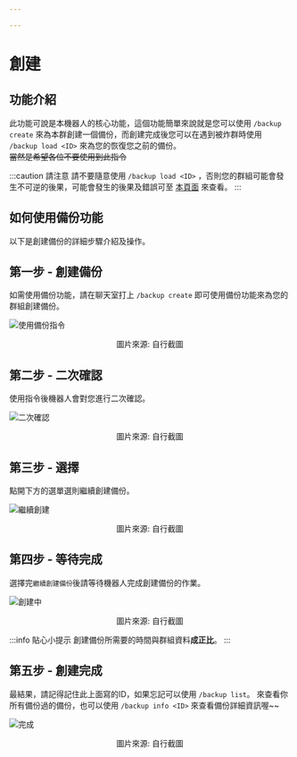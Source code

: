 ```yaml
---

---
```


# 創建

## 功能介紹

此功能可說是本機器人的核心功能，這個功能簡單來說就是您可以使用 `/backup create` 來為本群創建一個備份，而創建完成後您可以在遇到被炸群時使用 `/backup load <ID>` 來為您的恢復您之前的備份。  
~~當然是希望各位不要使用到此指令~~

:::caution 請注意
請不要隨意使用 `/backup load <ID>` ，否則您的群組可能會發生不可逆的後果，可能會發生的後果及錯誤可至 [本頁面](./bug) 來查看。
:::

## 如何使用備份功能

以下是創建備份的詳細步驟介紹及操作。

## 第一步 - 創建備份
如需使用備份功能，請在聊天室打上 `/backup create` 即可使用備份功能來為您的群組創建備份。  

![使用備份指令](https://i.imgur.com/vY1nNPy.png)
<center>圖片來源: 自行截圖</center>

## 第二步 - 二次確認
使用指令後機器人會對您進行二次確認。  

![二次確認](https://i.imgur.com/TMv6CmC.png)
<center>圖片來源: 自行截圖</center>

## 第三步 - 選擇
點開下方的選單選則繼續創建備份。  

![繼續創建](https://i.imgur.com/NPv1m3f.png)
<center>圖片來源: 自行截圖</center>

## 第四步 - 等待完成
選擇完`繼續創建備份`後請等待機器人完成創建備份的作業。  

![創建中](https://i.imgur.com/WPwMuGt.png)
<center>圖片來源: 自行截圖  </center>

:::info 貼心小提示
創建備份所需要的時間與群組資料**成正比**。
:::

## 第五步 - 創建完成
最結果，請記得記住此上面寫的ID，如果忘記可以使用 `/backup list`。
來查看你所有備份過的備份，也可以使用 `/backup info <ID>` 來查看備份詳細資訊喔~~

![完成](https://i.imgur.com/34wWGUl.png)
<center>圖片來源: 自行截圖  </center>
